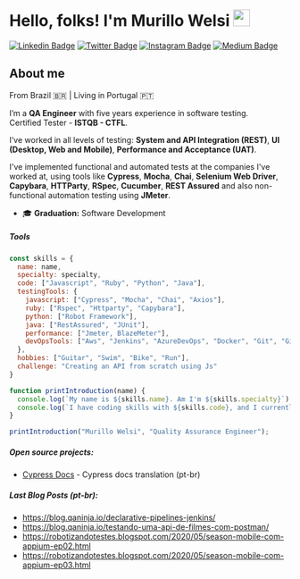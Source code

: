 # Hello, folks! I'm Murillo Welsi <img src="https://raw.githubusercontent.com/MartinHeinz/MartinHeinz/master/wave.gif" width="30px">

[![Linkedin Badge](https://img.shields.io/badge/linkedin-%230077B5.svg?&style=for-the-badge&logo=linkedin&logoColor=white&)](https://www.linkedin.com/in/murillowelsi) [![Twitter Badge](https://img.shields.io/badge/twitter-%231DA1F2.svg?&style=for-the-badge&logo=twitter&logoColor=white)](https://www.twitter.com/murillowelsi) [![Instagram Badge](https://img.shields.io/badge/instagram-%23E4405F.svg?&style=for-the-badge&logo=instagram&logoColor=white)](https://www.instagram.com/murillowelsi) [![Medium Badge](https://img.shields.io/badge/medium-%2312100E.svg?&style=for-the-badge&logo=medium&logoColor=white)](https://medium.com/@murillo.welsi)

## About me

From Brazil :brazil: | Living in Portugal :portugal:

I’m a **QA Engineer** with five years experience in software testing.  
Certified Tester - **ISTQB - CTFL**.

I’ve worked in all levels of testing: **System and API Integration (REST)**, **UI (Desktop, Web and Mobile)**, **Performance and Acceptance (UAT)**.

I've implemented functional and automated tests at the companies I've worked at, using tools like **Cypress**, **Mocha**, **Chai**, **Selenium Web Driver**, **Capybara**,
**HTTParty**, **RSpec**, **Cucumber**, **REST Assured** and also non-functional automation testing using **JMeter**.

- :mortar_board: **Graduation:** Software Development

##### **Tools**

```javascript
const skills = {
  name: name,
  specialty: specialty,
  code: ["Javascript", "Ruby", "Python", "Java"],
  testingTools: {
    javascript: ["Cypress", "Mocha", "Chai", "Axios"],
    ruby: ["Rspec", "Httparty", "Capybara"],
    python: ["Robot Framework"],
    java: ["RestAssured", "JUnit"],
    performance: ["Jmeter, BlazeMeter"],
    devOpsTools: ["Aws", "Jenkins", "AzureDevOps", "Docker", "Git", "Gitlab", "CharlesProxy"]
  },
  hobbies: ["Guitar", "Swim", "Bike", "Run"],
  challenge: "Creating an API from scratch using Js"
}

function printIntroduction(name) {
  console.log(`My name is ${skills.name}. Am I'm ${skills.specialty}`)
  console.log(`I have coding skills with ${skills.code}, and I currently use tools like ${skills.testingTools}`);
}

printIntroduction("Murillo Welsi", "Quality Assurance Engineer");
```

##### **Open source projects:**

 - [Cypress Docs](https://github.com/pedrohyvo/cypress-docs-pt-br) - Cypress docs translation (pt-br)


##### **Last Blog Posts (pt-br):**
  - https://blog.qaninja.io/declarative-pipelines-jenkins/
  - https://blog.qaninja.io/testando-uma-api-de-filmes-com-postman/
  - https://robotizandotestes.blogspot.com/2020/05/season-mobile-com-appium-ep02.html
  - https://robotizandotestes.blogspot.com/2020/05/season-mobile-com-appium-ep03.html
